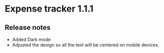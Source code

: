 # Expense tracker 1.1.1

## Release notes

- Added Dark mode
- Adjusted the design so all the text will be centered on mobile devices.